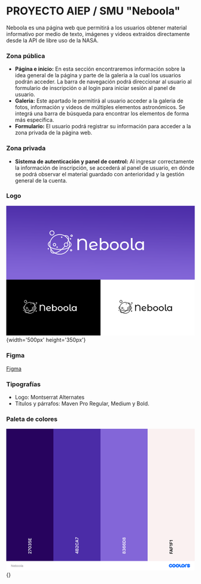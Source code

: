 # PROYECTO AIEP / SMU "Neboola"

Neboola es una página web que permitirá a los usuarios obtener material informativo por medio de texto, imágenes y videos extraídos directamente desde la API de libre uso de la NASA.


### Zona pública

+ **Página e inicio:** En esta sección encontraremos información sobre la idea general de la página y parte de la galeria a la cual los usuarios podrán acceder. La barra de navegación podrá direccionar al usuario al formulario de inscripción o al login para iniciar sesión al panel de usuario. 
+ **Galeria:** Este apartado le permitirá al usuario acceder a la galeria de fotos, información y videos de múltiples elementos astronómicos. Se integrá una barra de búsqueda para encontrar los elementos de forma más específica.
+ **Formulario:** El usuario podrá registrar su información para acceder a la zona privada de la página web.

### Zona privada

+ **Sistema de autenticación y panel de control:** Al ingresar correctamente la información de inscripción, se accederá al panel de usuario, en dónde se podrá observar el material guardado con anterioridad y la gestión general de la cuenta.


### Logo
![](neboola-logos.png){width='500px' height='350px'}

### Figma
[Figma](https://www.figma.com/file/LvQ3hvBZmC6cE0TtWRHgBI/Neboola?node-id=0%3A1&t=8IZBchXBZaSLGhX1-1/ "Figma 'Neboola'")

### Tipografías
+ Logo: Montserrat Alternates
+ Títulos y párrafos: Maven Pro Regular, Medium y Bold.

### Paleta de colores
![](Neboola.png){}
